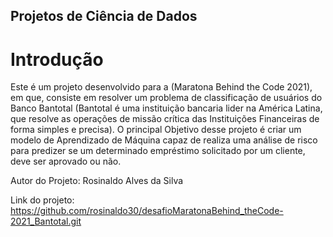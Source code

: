 ## Projetos de Ciência de Dados

# Introdução
Este é um projeto desenvolvido para a (Maratona Behind the Code 2021), em que, consiste em resolver um problema de classificação de usuários do Banco Bantotal (Bantotal é uma instituição bancaria lider na América Latina, que resolve as operações de missão crítica das Instituições Financeiras de forma simples e precisa). O principal Objetivo desse projeto é criar um modelo de Aprendizado de Máquina capaz de realiza uma análise de risco para predizer se um determinado empréstimo solicitado por um cliente, deve ser aprovado ou não.

Autor do Projeto: Rosinaldo Alves da Silva

Link do projeto: https://github.com/rosinaldo30/desafioMaratonaBehind_theCode-2021_Bantotal.git


